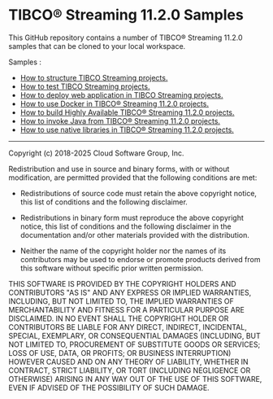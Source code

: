 # TIBCO&reg; Streaming 11.2.0 Samples

This GitHub repository contains a number of TIBCO&reg; Streaming 11.2.0 samples that can be cloned to your local workspace.

Samples :

* [How to structure TIBCO Streaming projects.](structure/README.md)
* [How to test TIBCO Streaming projects.](testing/README.md)
* [How to deploy web application in TIBCO Streaming projects.](web/README.md)
* [How to use Docker in TIBCO® Streaming 11.2.0 projects.](docker/README.md)
* [How to build Highly Available TIBCO® Streaming 11.2.0 projects.](highavailability/README.md)
* [How to invoke Java from TIBCO® Streaming 11.2.0 projects.](java/README.md)
* [How to use native libraries in TIBCO® Streaming 11.2.0 projects.](nativelibrary/README.md)

---
Copyright (c) 2018-2025 Cloud Software Group, Inc.

Redistribution and use in source and binary forms, with or without
modification, are permitted provided that the following conditions are met:

* Redistributions of source code must retain the above copyright notice, this
  list of conditions and the following disclaimer.

* Redistributions in binary form must reproduce the above copyright notice,
  this list of conditions and the following disclaimer in the documentation
  and/or other materials provided with the distribution.

* Neither the name of the copyright holder nor the names of its
  contributors may be used to endorse or promote products derived from
  this software without specific prior written permission.

THIS SOFTWARE IS PROVIDED BY THE COPYRIGHT HOLDERS AND CONTRIBUTORS "AS IS"
AND ANY EXPRESS OR IMPLIED WARRANTIES, INCLUDING, BUT NOT LIMITED TO, THE
IMPLIED WARRANTIES OF MERCHANTABILITY AND FITNESS FOR A PARTICULAR PURPOSE ARE
DISCLAIMED. IN NO EVENT SHALL THE COPYRIGHT HOLDER OR CONTRIBUTORS BE LIABLE
FOR ANY DIRECT, INDIRECT, INCIDENTAL, SPECIAL, EXEMPLARY, OR CONSEQUENTIAL
DAMAGES (INCLUDING, BUT NOT LIMITED TO, PROCUREMENT OF SUBSTITUTE GOODS OR
SERVICES; LOSS OF USE, DATA, OR PROFITS; OR BUSINESS INTERRUPTION) HOWEVER
CAUSED AND ON ANY THEORY OF LIABILITY, WHETHER IN CONTRACT, STRICT LIABILITY,
OR TORT (INCLUDING NEGLIGENCE OR OTHERWISE) ARISING IN ANY WAY OUT OF THE USE
OF THIS SOFTWARE, EVEN IF ADVISED OF THE POSSIBILITY OF SUCH DAMAGE.

